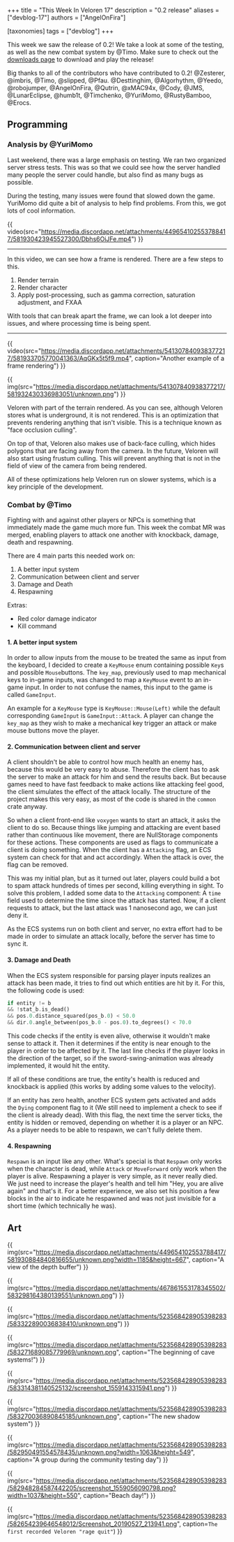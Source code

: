 +++
title = "This Week In Veloren 17"
description = "0.2 release"
aliases = ["devblog-17"]
authors = ["AngelOnFira"]

[taxonomies]
tags = ["devblog"]
+++

This week we saw the release of 0.2! We take a look at some of the testing, as well as the new combat system by @Timo. Make sure to check out the [downloads page](https://veloren.net/welcome/) to download and play the release!

Big thanks to all of the contributors who have contributed to 0.2! @Zesterer, @imbris, @Timo, @slipped, @Pfau. @Desttinghim, @Algorhythm, @Yeedo, @robojumper, @AngelOnFira, @Qutrin, @xMAC94x, @Cody, @JMS, @LunarEclipse, @humb1t, @Timchenko, @YuriMomo, @RustyBamboo, @Erocs.

## Programming

### Analysis by @YuriMomo

Last weekend, there was a large emphasis on testing. We ran two organized server stress tests. This was so that we could see how the server handled many people the server could handle, but also find as many bugs as possible.

During the testing, many issues were found that slowed down the game. YuriMomo did quite a bit of analysis to help find problems. From this, we got lots of cool information.

{{ video(src="https://media.discordapp.net/attachments/449654102553788417/581930423945527300/Dbhs6OiJFe.mp4") }}
<hr>

In this video, we can see how a frame is rendered. There are a few steps to this.

1. Render terrain
2. Render character
3. Apply post-processing, such as gamma correction, saturation adjustment, and FXAA

With tools that can break apart the frame, we can look a lot deeper into issues, and where processing time is being spent.

<hr>

{{ video(src="https://media.discordapp.net/attachments/541307840938377217/581933705770041363/AqGKx5t5f9.mp4", caption="Another example of a frame rendering") }}

{{ img(src="https://media.discordapp.net/attachments/541307840938377217/581932430336983051/unknown.png") }}

Veloren with part of the terrain rendered. As you can see, although Veloren stores what is underground, it is not rendered. This is an optimization that prevents rendering anything that isn't visible. This is a technique known as "face occlusion culling".

On top of that, Veloren also makes use of back-face culling, which hides polygons that are facing away from the camera. In the future, Veloren will also start using frustum culling. This will prevent anything that is not in the field of view of the camera from being rendered.

All of these optimizations help Veloren run on slower systems, which is a key principle of the development.

### Combat by @Timo

Fighting with and against other players or NPCs is something that immediately made the game much more fun. This week the combat MR was merged, enabling players to attack one another with knockback, damage, death and respawning.

There are 4 main parts this needed work on:

1. A better input system
2. Communication between client and server
3. Damage and Death
4. Respawning

Extras:

- Red color damage indicator
- Kill command

#### 1. A better input system

In order to allow inputs from the mouse to be treated the same as input from the keyboard, I decided to create a `KeyMouse` enum containing possible `Key`s and possible `Mouse`buttons. The `key_map`, previously used to map mechanical keys to in-game inputs, was changed to map a `KeyMouse` event to an in-game input. In order to not confuse the names, this input to the game is called `GameInput`.

An example for a `KeyMouse` type is `KeyMouse::Mouse(Left)` while the default corresponding `GameInput` is `GameInput::Attack`. A player can change the `key_map` as they wish to make a mechanical key trigger an attack or make mouse buttons move the player.

#### 2. Communication between client and server

A client shouldn't be able to control how much health an enemy has, because this would be very easy to abuse. Therefore the client has to ask the server to make an attack for him and send the results back. But because games need to have fast feedback to make actions like attacking feel good, the client simulates the effect of the attack locally. The structure of the project makes this very easy, as most of the code is shared in the `common` crate anyway.

So when a client front-end like `voxygen` wants to start an attack, it asks the client to do so. Because things like jumping and attacking are event based rather than continuous like movement, there are NullStorage components for these actions. These components are used as flags to communicate a client is doing something. When the client has a `Attacking` flag, an ECS system can check for that and act accordingly. When the attack is over, the flag can be removed.

This was my initial plan, but as it turned out later, players could build a bot to spam attack hundreds of times per second, killing everything in sight. To solve this problem, I added some data to the `Attacking` component: A `time` field used to determine the time since the attack has started. Now, if a client requests to attack, but the last attack was 1 nanosecond ago, we can just deny it.

As the ECS systems run on both client and server, no extra effort had to be made in order to simulate an attack locally, before the server has time to sync it.

#### 3. Damage and Death

When the ECS system responsible for parsing player inputs realizes an attack has been made, it tries to find out which entities are hit by it. For this, the following code is used:

```rs
if entity != b
&& !stat_b.is_dead()
&& pos.0.distance_squared(pos_b.0) < 50.0
&& dir.0.angle_between(pos_b.0 - pos.0).to_degrees() < 70.0
```

This code checks if the entity is even alive, otherwise it wouldn't make sense to attack it. Then it determines if the entity is near enough to the player in order to be affected by it. The last line checks if the player looks in the direction of the target, so if the sword-swing-animation was already implemented, it would hit the entity.

If all of these conditions are true, the entity's health is reduced and knockback is applied (this works by adding some values to the velocity).

If an entity has zero health, another ECS system gets activated and adds the `Dying` component flag to it (We still need to implement a check to see if the client is already dead).
With this flag, the next time the server ticks, the entity is hidden or removed, depending on whether it is a player or an NPC. As a player needs to be able to respawn, we can't fully delete them.

#### 4. Respawning

`Respawn` is an input like any other. What's special is that `Respawn` only works when the character is dead, while `Attack` or `MoveForward` only work when the player is alive.
Respawning a player is very simple, as it never really died. We just need to increase the player's health and tell him "Hey, you are alive again" and that's it. For a better experience, we also set his position a few blocks in the air to indicate he respawned and was not just invisible for a short time (which technically he was).

## Art

{{ img(src="https://media.discordapp.net/attachments/449654102553788417/581930884840816655/unknown.png?width=1185&height=667", caption="A view of the depth buffer") }}

{{ img(src="https://media.discordapp.net/attachments/467861553178345502/583298164380139551/unknown.png") }}

{{ img(src="https://media.discordapp.net/attachments/523568428905398283/583322890036838410/unknown.png") }}

{{ img(src="https://media.discordapp.net/attachments/523568428905398283/583271689085779969/unknown.png", caption="The beginning of cave systems!") }}

{{ img(src="https://media.discordapp.net/attachments/523568428905398283/583314381140525132/screenshot_1559143315941.png") }}

{{ img(src="https://media.discordapp.net/attachments/523568428905398283/583270036890845185/unknown.png", caption="The new shadow system") }}

{{ img(src="https://media.discordapp.net/attachments/523568428905398283/582950491554578435/unknown.png?width=1063&height=549", caption="A group during the community testing day") }}

{{ img(src="https://media.discordapp.net/attachments/523568428905398283/582948284587442205/screenshot_1559056090798.png?width=1037&height=550", caption="Beach day!") }}

{{ img(src="https://media.discordapp.net/attachments/523568428905398283/582654239646548012/Screenshot_20190527_213941.png", caption=`The first recorded Veloren "rage quit"`) }}
